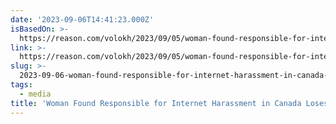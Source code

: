 ```yaml
---
date: '2023-09-06T14:41:23.000Z'
isBasedOn: >-
  https://reason.com/volokh/2023/09/05/woman-found-responsible-for-internet-harassment-in-canada-loses-defamation-suit-against-n-y-times/
link: >-
  https://reason.com/volokh/2023/09/05/woman-found-responsible-for-internet-harassment-in-canada-loses-defamation-suit-against-n-y-times/
slug: >-
  2023-09-06-woman-found-responsible-for-internet-harassment-in-canada-loses-defamation
tags:
  - media
title: 'Woman Found Responsible for Internet Harassment in Canada Loses Defamation '
---
```


